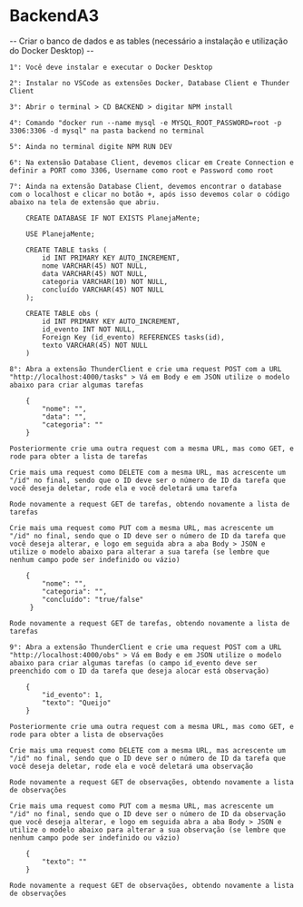 # BackendA3

-- Criar o banco de dados e as tables (necessário a instalação e utilização do Docker Desktop) --

    1°: Você deve instalar e executar o Docker Desktop

    2°: Instalar no VSCode as extensões Docker, Database Client e Thunder Client

    3°: Abrir o terminal > CD BACKEND > digitar NPM install

    4°: Comando "docker run --name mysql -e MYSQL_ROOT_PASSWORD=root -p 3306:3306 -d mysql" na pasta backend no terminal

    5°: Ainda no terminal digite NPM RUN DEV

    6°: Na extensão Database Client, devemos clicar em Create Connection e definir a PORT como 3306, Username como root e Password como root

    7°: Ainda na extensão Database Client, devemos encontrar o database com o localhost e clicar no botão +, após isso devemos colar o código abaixo na tela de extensão que abriu.

        CREATE DATABASE IF NOT EXISTS PlanejaMente;

        USE PlanejaMente;

        CREATE TABLE tasks (
            id INT PRIMARY KEY AUTO_INCREMENT,
            nome VARCHAR(45) NOT NULL,
            data VARCHAR(45) NOT NULL,
            categoria VARCHAR(10) NOT NULL,
            concluído VARCHAR(45) NOT NULL
        );

        CREATE TABLE obs (
            id INT PRIMARY KEY AUTO_INCREMENT,
            id_evento INT NOT NULL,
            Foreign Key (id_evento) REFERENCES tasks(id),
            texto VARCHAR(45) NOT NULL
        )
    
    8°: Abra a extensão ThunderClient e crie uma request POST com a URL "http://localhost:4000/tasks" > Vá em Body e em JSON utilize o modelo abaixo para criar algumas tarefas

        {
            "nome": "",
            "data": "",
            "categoria": ""
        }
    
    Posteriormente crie uma outra request com a mesma URL, mas como GET, e rode para obter a lista de tarefas

    Crie mais uma request como DELETE com a mesma URL, mas acrescente um "/id" no final, sendo que o ID deve ser o número de ID da tarefa que você deseja deletar, rode ela e você deletará uma tarefa

    Rode novamente a request GET de tarefas, obtendo novamente a lista de tarefas

    Crie mais uma request como PUT com a mesma URL, mas acrescente um "/id" no final, sendo que o ID deve ser o número de ID da tarefa que você deseja alterar, e logo em seguida abra a aba Body > JSON e utilize o modelo abaixo para alterar a sua tarefa (se lembre que nenhum campo pode ser indefinido ou vázio)

        {
            "nome": "",
            "categoria": "",
            "concluído": "true/false"
         }

    Rode novamente a request GET de tarefas, obtendo novamente a lista de tarefas

    9°: Abra a extensão ThunderClient e crie uma request POST com a URL "http://localhost:4000/obs" > Vá em Body e em JSON utilize o modelo abaixo para criar algumas tarefas (o campo id_evento deve ser preenchido com o ID da tarefa que deseja alocar está observação)

        {
            "id_evento": 1,
            "texto": "Queijo"
        }

    Posteriormente crie uma outra request com a mesma URL, mas como GET, e rode para obter a lista de observações

    Crie mais uma request como DELETE com a mesma URL, mas acrescente um "/id" no final, sendo que o ID deve ser o número de ID da tarefa que você deseja deletar, rode ela e você deletará uma observação

    Rode novamente a request GET de observações, obtendo novamente a lista de observações

    Crie mais uma request como PUT com a mesma URL, mas acrescente um "/id" no final, sendo que o ID deve ser o número de ID da observação que você deseja alterar, e logo em seguida abra a aba Body > JSON e utilize o modelo abaixo para alterar a sua observação (se lembre que nenhum campo pode ser indefinido ou vázio)

        {
            "texto": ""
        }

    Rode novamente a request GET de observações, obtendo novamente a lista de observações